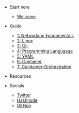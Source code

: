 <!-- docs/_sidebar.md -->

- Start here 
  - [Welcome](/#welcome)

- Guide

  - [1: Networking Fundamentals](Networking/README.md)
  - [2: Linux](Linux/README.md)
  - [3: Git](Git/README.md)
  - [4: Programming Langugage](ProgLang/README.md)
  - [5: YAML](YAML/README.md)
  - [6: Container](Container/README.md)
  - [7: Cointainer-Orchestration](Container-Orchestration/README.md)

- Resources

- Socials

  - [Twitter](https://twitter.com/abbeywilltech)
  - [Hashnode](https://abbeywillblog.hashnode.dev/)
  - [GitHub](https://github.com/AbbeyIT)